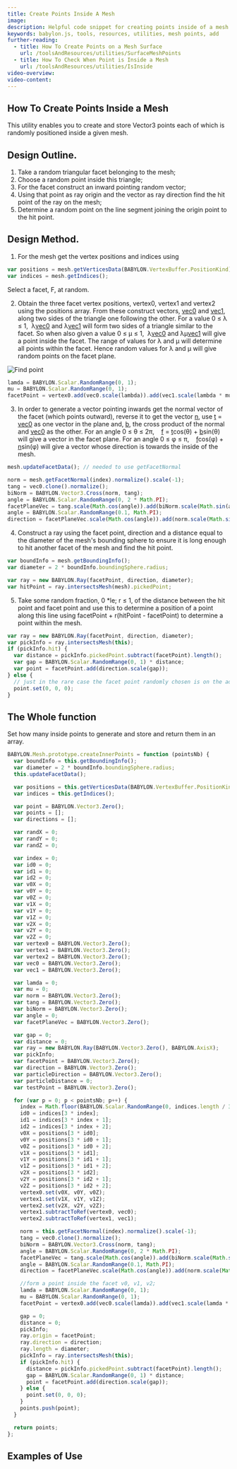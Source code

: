```yaml
---
title: Create Points Inside A Mesh
image:
description: Helpful code snippet for creating points inside of a mesh in Babylon.js.
keywords: babylon.js, tools, resources, utilities, mesh points, add
further-reading:
  - title: How To Create Points on a Mesh Surface
    url: /toolsAndResources/utilities/SurfaceMeshPoints
  - title: How To Check When Point is Inside a Mesh
    url: /toolsAndResources/utilities/IsInside
video-overview:
video-content:
---
```


## How To Create Points Inside a Mesh

This utility enables you to create and store Vector3 points each of which is randomly positioned inside a given mesh.

## Design Outline.

1. Take a random triangular facet belonging to the mesh;
2. Choose a random point inside this triangle;
3. For the facet construct an inward pointing random vector;
4. Using that point as ray origin and the vector as ray direction find the hit point of the ray on the mesh;
5. Determine a random point on the line segment joining the origin point to the hit point.

## Design Method.

1. For the mesh get the vertex positions and indices using

```javascript
var positions = mesh.getVerticesData(BABYLON.VertexBuffer.PositionKind);
var indices = mesh.getIndices();
```

Select a facet, F, at random.

2. Obtain the three facet vertex positions, vertex0, vertex1 and vertex2 using the positions array. From these construct vectors, <u>vec0</u> and <u>vec1</u>, along two sides of the triangle one following the other. For a value 0 &le; &lambda; &le; 1,&nbsp; &lambda;<u>vec0</u> and &lambda;<u>vec1</u> will form two sides of a triangle similar to the facet. So when also given a value 0 &le; &mu; &le; 1,&nbsp; &lambda;<u>vec0</u> and &lambda;&mu;<u>vec1</u> will give a point inside the facet. The range of values for &lambda; and &mu; will determine all points within the facet. Hence random values for &lambda; and &mu; will give random points on the facet plane.

![Find point](/img/samples/manypoints.jpg)

```javascript
lamda = BABYLON.Scalar.RandomRange(0, 1);
mu = BABYLON.Scalar.RandomRange(0, 1);
facetPoint = vertex0.add(vec0.scale(lambda)).add(vec1.scale(lambda * mu));
```

3. In order to generate a vector pointing inwards get the normal vector of the facet (which points outward), reverse it to get the vector <u>n</u>, use <u>t</u> = <u>vec0</u> as one vector in the plane and, <u>b</u>, the cross product of the normal and <u>vec0</u> as the other. For an angle 0 &le; &theta; &le; 2&pi;, &nbsp;&nbsp; <u>f</u> = <u>t</u>cos(&theta;) + <u>b</u>sin(&theta;) will give a vector in the facet plane. For an angle 0 &le; &phi; &le; &pi;, &nbsp;&nbsp; <u>f</u>cos(&phi;) + <u>n</u>sin(&phi;) will give a vector whose direction is towards the inside of the mesh.

```javascript
mesh.updateFacetData(); // needed to use getFacetNormal

norm = mesh.getFacetNormal(index).normalize().scale(-1);
tang = vec0.clone().normalize();
biNorm = BABYLON.Vector3.Cross(norm, tang);
angle = BABYLON.Scalar.RandomRange(0, 2 * Math.PI);
facetPlaneVec = tang.scale(Math.cos(angle)).add(biNorm.scale(Math.sin(angle)));
angle = BABYLON.Scalar.RandomRange(0.1, Math.PI);
direction = facetPlaneVec.scale(Math.cos(angle)).add(norm.scale(Math.sin(angle)));
```

4. Construct a ray using the facet point, direction and a distance equal to the diameter of the mesh's bounding sphere to ensure it is long enough to hit another facet of the mesh and find the hit point.

```javascript
var boundInfo = mesh.getBoundingInfo();
var diameter = 2 * boundInfo.boundingSphere.radius;

var ray = new BABYLON.Ray(facetPoint, direction, diameter);
var hitPoint = ray.intersectsMesh(mesh).pickedPoint;
```

5. Take some random fraction, 0 \*le; r &le; 1, of the distance between the hit point and facet point and use this to determine a position of a point along this line using facetPoint + r(hitPoint - facetPoint) to determine a point within the mesh.

```javascript
var ray = new BABYLON.Ray(facetPoint, direction, diameter);
var pickInfo = ray.intersectsMesh(this);
if (pickInfo.hit) {
  var distance = pickInfo.pickedPoint.subtract(facetPoint).length();
  var gap = BABYLON.Scalar.RandomRange(0, 1) * distance;
  var point = facetPoint.add(direction.scale(gap));
} else {
  // just in the rare case the facet point randomly chosen is on the adjoining axis of two concave meeting facets
  point.set(0, 0, 0);
}
```

## The Whole function

Set how many inside points to generate and store and return them in an array.

```javascript
BABYLON.Mesh.prototype.createInnerPoints = function (pointsNb) {
  var boundInfo = this.getBoundingInfo();
  var diameter = 2 * boundInfo.boundingSphere.radius;
  this.updateFacetData();

  var positions = this.getVerticesData(BABYLON.VertexBuffer.PositionKind);
  var indices = this.getIndices();

  var point = BABYLON.Vector3.Zero();
  var points = [];
  var directions = [];

  var randX = 0;
  var randY = 0;
  var randZ = 0;

  var index = 0;
  var id0 = 0;
  var id1 = 0;
  var id2 = 0;
  var v0X = 0;
  var v0Y = 0;
  var v0Z = 0;
  var v1X = 0;
  var v1Y = 0;
  var v1Z = 0;
  var v2X = 0;
  var v2Y = 0;
  var v2Z = 0;
  var vertex0 = BABYLON.Vector3.Zero();
  var vertex1 = BABYLON.Vector3.Zero();
  var vertex2 = BABYLON.Vector3.Zero();
  var vec0 = BABYLON.Vector3.Zero();
  var vec1 = BABYLON.Vector3.Zero();

  var lamda = 0;
  var mu = 0;
  var norm = BABYLON.Vector3.Zero();
  var tang = BABYLON.Vector3.Zero();
  var biNorm = BABYLON.Vector3.Zero();
  var angle = 0;
  var facetPlaneVec = BABYLON.Vector3.Zero();

  var gap = 0;
  var distance = 0;
  var ray = new BABYLON.Ray(BABYLON.Vector3.Zero(), BABYLON.AxisX);
  var pickInfo;
  var facetPoint = BABYLON.Vector3.Zero();
  var direction = BABYLON.Vector3.Zero();
  var particleDirection = BABYLON.Vector3.Zero();
  var particleDistance = 0;
  var testPoint = BABYLON.Vector3.Zero();

  for (var p = 0; p < pointsNb; p++) {
    index = Math.floor(BABYLON.Scalar.RandomRange(0, indices.length / 3));
    id0 = indices[3 * index];
    id1 = indices[3 * index + 1];
    id2 = indices[3 * index + 2];
    v0X = positions[3 * id0];
    v0Y = positions[3 * id0 + 1];
    v0Z = positions[3 * id0 + 2];
    v1X = positions[3 * id1];
    v1Y = positions[3 * id1 + 1];
    v1Z = positions[3 * id1 + 2];
    v2X = positions[3 * id2];
    v2Y = positions[3 * id2 + 1];
    v2Z = positions[3 * id2 + 2];
    vertex0.set(v0X, v0Y, v0Z);
    vertex1.set(v1X, v1Y, v1Z);
    vertex2.set(v2X, v2Y, v2Z);
    vertex1.subtractToRef(vertex0, vec0);
    vertex2.subtractToRef(vertex1, vec1);

    norm = this.getFacetNormal(index).normalize().scale(-1);
    tang = vec0.clone().normalize();
    biNorm = BABYLON.Vector3.Cross(norm, tang);
    angle = BABYLON.Scalar.RandomRange(0, 2 * Math.PI);
    facetPlaneVec = tang.scale(Math.cos(angle)).add(biNorm.scale(Math.sin(angle)));
    angle = BABYLON.Scalar.RandomRange(0.1, Math.PI);
    direction = facetPlaneVec.scale(Math.cos(angle)).add(norm.scale(Math.sin(angle)));

    //form a point inside the facet v0, v1, v2;
    lamda = BABYLON.Scalar.RandomRange(0, 1);
    mu = BABYLON.Scalar.RandomRange(0, 1);
    facetPoint = vertex0.add(vec0.scale(lamda)).add(vec1.scale(lamda * mu));

    gap = 0;
    distance = 0;
    pickInfo;
    ray.origin = facetPoint;
    ray.direction = direction;
    ray.length = diameter;
    pickInfo = ray.intersectsMesh(this);
    if (pickInfo.hit) {
      distance = pickInfo.pickedPoint.subtract(facetPoint).length();
      gap = BABYLON.Scalar.RandomRange(0, 1) * distance;
      point = facetPoint.add(direction.scale(gap));
    } else {
      point.set(0, 0, 0);
    }
    points.push(point);
  }

  return points;
};
```

<Playground id="#2K3T61#8" title="Points Inside a Twelve Pointed Star" description="Points Inside a Twelve Pointed Star"/>

## Examples of Use

<Playground id="#2K3T61#2" title="Using SPS" description="Using SPS"/>
<Playground id="#2K3T61#7" title="Using Particles" description="Using Particles"/>
